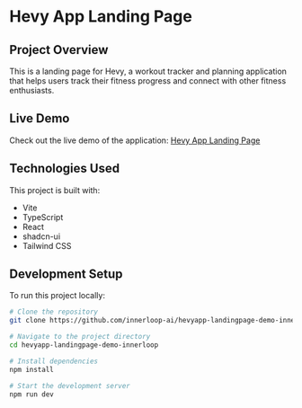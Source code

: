 # Hevy App Landing Page

## Project Overview
This is a landing page for Hevy, a workout tracker and planning application that helps users track their fitness progress and connect with other fitness enthusiasts.

## Live Demo
Check out the live demo of the application: [Hevy App Landing Page](https://hevyapp-landingpage-demo-innerloop.pages.dev/)

## Technologies Used
This project is built with:

- Vite
- TypeScript
- React
- shadcn-ui
- Tailwind CSS

## Development Setup

To run this project locally:

```sh
# Clone the repository
git clone https://github.com/innerloop-ai/hevyapp-landingpage-demo-innerloop.git

# Navigate to the project directory
cd hevyapp-landingpage-demo-innerloop

# Install dependencies
npm install

# Start the development server
npm run dev
```